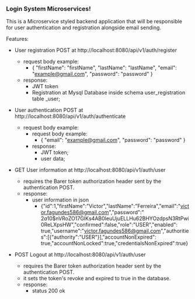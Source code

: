<h3> Login System Microservices! </h3> 

This is a Microservice styled backend application that will be responsible for user authentication and registration
alongside email sending.

Features:

- User registration POST at http://localhost:8080/api/v1/auth/register
    - request body example:
        - {
          "firstName": "firstName",
          "lastName": "lastName",
          "email": "example@gmail.com",
          "password": "password"
          }
    - response:
        - JWT token
        - Registration at Mysql Database inside schema user_registration table _user;

- User authentication POST at http://localhost:8080/api/v1/auth/authenticate
    - request body example:
        - request body example:
            - {
              "email": "example@gmail.com",
              "password": "password"
              }
        - response:
            - JWT token;
            - user data;
- GET User information at http://localhost:8080/api/v1/auth/user
    - requires the Barer token authorization header sent by the authentication POST.
    - response:
        - user information in json
            - {"id":1,"firstName":"Victor","lastName":"Ferreira","email":"victor.fagundes586@gmail.com","password":"
              $2a$10$nVRoZO17GIKs4AB0IeuUjuELLHu62BHYOzdpsN3RtPwi0ReLXpsHW","confirmed":false,"role":"USER","enabled":
              true,"username":"victor.fagundes586@gmail.com","authorities":[{"authority":"USER"}],"accountNonExpired":
              true,"accountNonLocked":true,"credentialsNonExpired":true}
- POST Logout at  http://localhost:8080/api/v1/auth/user
    - requires the Barer token authorization header sent by the authentication POST.
    - it sets the token's revoke and expired to true in the database.
    - response:
        - status 200 ok